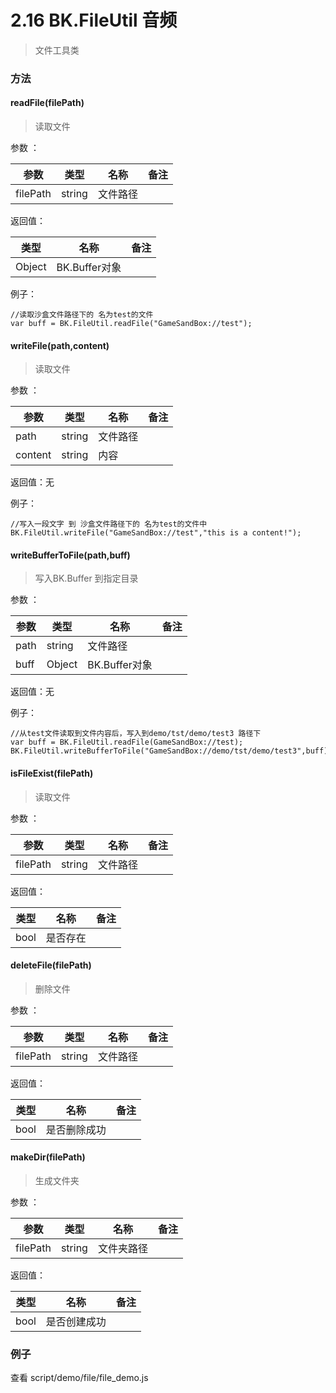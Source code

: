 # 2.16 BK.FileUtil 音频

>文件工具类

### 方法
#### readFile(filePath)
> 读取文件

参数 ：

参数  | 类型 |名称 | 备注
------------- | ------------- | -------------| -------------
filePath | string | 文件路径 |  

返回值：

 类型 |名称 | 备注
------------- | ------------- | -------------
 Object | BK.Buffer对象 | 
例子：
	
	//读取沙盒文件路径下的 名为test的文件
	var buff = BK.FileUtil.readFile("GameSandBox://test");
	
#### writeFile(path,content)
> 读取文件

参数 ：

参数  | 类型 |名称 | 备注
------------- | ------------- | -------------| -------------
path | string | 文件路径 |  
content | string | 内容 |  

返回值：无

例子：
	
	//写入一段文字 到 沙盒文件路径下的 名为test的文件中
	BK.FileUtil.writeFile("GameSandBox://test","this is a content!");
	
#### writeBufferToFile(path,buff)
> 写入BK.Buffer 到指定目录

参数 ：

参数  | 类型 |名称 | 备注
------------- | ------------- | -------------| -------------
path | string | 文件路径 |  
buff | Object |  BK.Buffer对象 |  
返回值：无

例子：
	
	//从test文件读取到文件内容后，写入到demo/tst/demo/test3 路径下
    var buff = BK.FileUtil.readFile(GameSandBox://test);
    BK.FileUtil.writeBufferToFile("GameSandBox://demo/tst/demo/test3",buff);

#### isFileExist(filePath)
> 读取文件

参数 ：

参数  | 类型 |名称 | 备注
------------- | ------------- | -------------| -------------
filePath | string | 文件路径 |  

返回值：

 类型 |名称 | 备注
------------- | ------------- | -------------
 bool | 是否存在 | 


#### deleteFile(filePath)
> 删除文件

参数 ：

参数  | 类型 |名称 | 备注
------------- | ------------- | -------------| -------------
filePath | string | 文件路径 |  

返回值：

类型 |名称 | 备注
------------- | ------------- | -------------
 bool | 是否删除成功 | 


#### makeDir(filePath)
> 生成文件夹

参数 ：

参数  | 类型 |名称 | 备注
------------- | ------------- | -------------| -------------
filePath | string | 文件夹路径 |  

返回值：

类型 |名称 | 备注
------------- | ------------- | -------------
 bool | 是否创建成功 | 


### 例子
查看 script/demo/file/file_demo.js